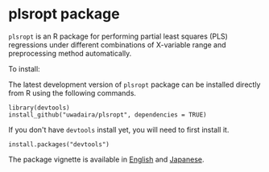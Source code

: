 # plsropt package

`plsropt` is an R package for performing partial least squares (PLS) regressions under different combinations of X-variable range and preprocessing method automatically.

To install: 

The latest development version of `plsropt` package can be installed directly from R using the following
commands. 

    library(devtools) 
    install_github("uwadaira/plsropt", dependencies = TRUE)
	
If you don't have `devtools` install yet, you will need to first install it. 

    install.packages("devtools")
	
The package vignette is available in [English](http://rpubs.com/uwadaira/plsropt) and 
[Japanese](http://rpubs.com/uwadaira/plsropt_Japanese).